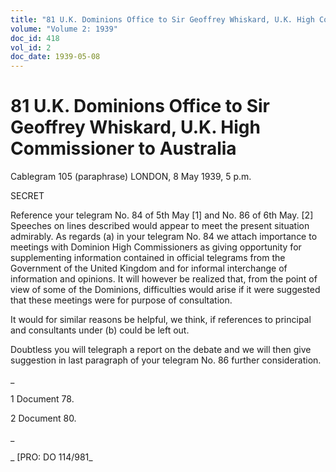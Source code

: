```yaml
---
title: "81 U.K. Dominions Office to Sir Geoffrey Whiskard, U.K. High Commissioner to Australia"
volume: "Volume 2: 1939"
doc_id: 418
vol_id: 2
doc_date: 1939-05-08
---
```


# 81 U.K. Dominions Office to Sir Geoffrey Whiskard, U.K. High Commissioner to Australia

Cablegram 105 (paraphrase) LONDON, 8 May 1939, 5 p.m.

SECRET

Reference your telegram No. 84 of 5th May [1] and No. 86 of 6th May. [2] Speeches on lines described would appear to meet the present situation admirably. As regards (a) in your telegram No. 84 we attach importance to meetings with Dominion High Commissioners as giving opportunity for supplementing information contained in official telegrams from the Government of the United Kingdom and for informal interchange of information and opinions. It will however be realized that, from the point of view of some of the Dominions, difficulties would arise if it were suggested that these meetings were for purpose of consultation.

It would for similar reasons be helpful, we think, if references to principal and consultants under (b) could be left out.

Doubtless you will telegraph a report on the debate and we will then give suggestion in last paragraph of your telegram No. 86 further consideration.

_

1 Document 78.

2 Document 80.

_

_ [PRO: DO 114/981_
